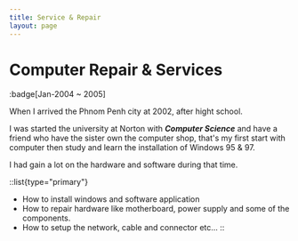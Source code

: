 ```yaml
---
title: Service & Repair
layout: page
---
```

# Computer Repair & Services
:badge[Jan-2004 ~ 2005]

When I arrived the Phnom Penh city at 2002, after hight school.

I was started the university at Norton with _**Computer Science**_ and have a friend who have the sister own the computer shop, that's my first start with computer then study and learn the installation of Windows 95 & 97.

I had gain a lot on the hardware and software during that time.

::list{type="primary"}
- How to install windows and software application
- How to repair hardware like motherboard, power supply and some of the components.
- How to setup the network, cable and connector etc...
::
